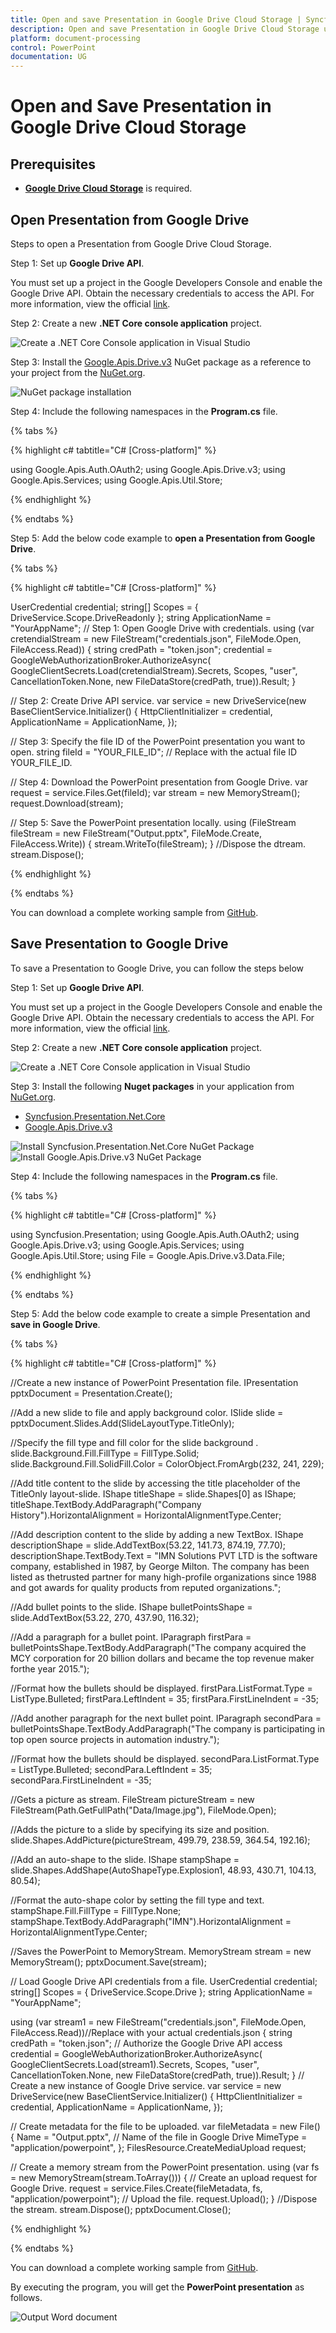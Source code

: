 ```yaml
---
title: Open and save Presentation in Google Drive Cloud Storage | Syncfusion
description: Open and save Presentation in Google Drive Cloud Storage using .NET Core PowerPoint library (Presentation) without Microsoft PowerPoint or interop dependencies.
platform: document-processing
control: PowerPoint
documentation: UG
---
```


# Open and Save Presentation in Google Drive Cloud Storage

## Prerequisites  

* **[Google Drive Cloud Storage](https://www.google.com/intl/en_in/drive/)** is required.

## Open Presentation from Google Drive

Steps to open a Presentation from Google Drive Cloud Storage.

Step 1: Set up **Google Drive API**.

You must set up a project in the Google Developers Console and enable the Google Drive API. Obtain the necessary credentials to access the API. For more information, view the official [link](https://developers.google.com/drive/api/guides/enable-sdk).


Step 2: Create a new **.NET Core console application** project.

![Create a .NET Core Console application in Visual Studio](Cloud-Storage/Google-Drive/Console-Template-Net-Core.png)

Step 3: Install the [Google.Apis.Drive.v3](https://www.nuget.org/packages/Google.Apis.Drive.v3) NuGet package as a reference to your project from the [NuGet.org](https://www.nuget.org/).

![NuGet package installation](Cloud-Storage/Google-Drive/Google.Apis.Drive.V3-nuget.png)


Step 4: Include the following namespaces in the **Program.cs** file.

{% tabs %}

{% highlight c# tabtitle="C# [Cross-platform]" %}

using Google.Apis.Auth.OAuth2;
using Google.Apis.Drive.v3;
using Google.Apis.Services;
using Google.Apis.Util.Store;

{% endhighlight %}

{% endtabs %}


Step 5: Add the below code example to **open a Presentation from Google Drive**.

{% tabs %}

{% highlight c# tabtitle="C# [Cross-platform]" %}

UserCredential credential;
string[] Scopes = { DriveService.Scope.DriveReadonly };
string ApplicationName = "YourAppName";
// Step 1: Open Google Drive with credentials.
using (var cretendialStream = new FileStream("credentials.json", FileMode.Open, FileAccess.Read))
{
    string credPath = "token.json";
    credential = GoogleWebAuthorizationBroker.AuthorizeAsync(
        GoogleClientSecrets.Load(cretendialStream).Secrets,
        Scopes,
        "user",
        CancellationToken.None,
        new FileDataStore(credPath, true)).Result;
}

// Step 2: Create Drive API service.
var service = new DriveService(new BaseClientService.Initializer()
{
    HttpClientInitializer = credential,
    ApplicationName = ApplicationName,
});

// Step 3: Specify the file ID of the PowerPoint presentation you want to open.
string fileId = "YOUR_FILE_ID"; // Replace with the actual file ID YOUR_FILE_ID.

// Step 4: Download the PowerPoint presentation from Google Drive.
var request = service.Files.Get(fileId);
var stream = new MemoryStream();
request.Download(stream);

// Step 5: Save the PowerPoint presentation locally.
using (FileStream fileStream = new FileStream("Output.pptx", FileMode.Create, FileAccess.Write))
{
    stream.WriteTo(fileStream);
}
//Dispose the dtream.
stream.Dispose();
   
{% endhighlight %}

{% endtabs %}

You can download a complete working sample from [GitHub](https://github.com/SyncfusionExamples/PowerPoint-Examples/tree/master/Read-and-save-PowerPoint-presentation/Open-and-save-PowerPoint/Google-Drive/Open-PowerPoint-document).

## Save Presentation to Google Drive

To save a Presentation to Google Drive, you can follow the steps below

Step 1: Set up **Google Drive API**.

You must set up a project in the Google Developers Console and enable the Google Drive API. Obtain the necessary credentials to access the API. For more information, view the official [link](https://developers.google.com/drive/api/guides/enable-sdk).

Step 2: Create a new **.NET Core console application** project.

![Create a .NET Core Console application in Visual Studio](Cloud-Storage/Google-Drive/Console-Template-Net-Core.png)

Step 3: Install the following **Nuget packages** in your application from [NuGet.org](https://www.nuget.org/).

* [Syncfusion.Presentation.Net.Core](https://www.nuget.org/packages/Syncfusion.Presentation.Net.Core)
* [Google.Apis.Drive.v3](https://www.nuget.org/packages/Google.Apis.Drive.v3)

![Install Syncfusion.Presentation.Net.Core NuGet Package](Cloud-Storage/Google-Drive/Presentation-NuGet-package-for-ASPNET-Core.png)
![Install Google.Apis.Drive.v3 NuGet Package](Cloud-Storage/Google-Drive/Google.Apis.Drive.V3-nuget.png)


Step 4: Include the following namespaces in the **Program.cs** file.

{% tabs %}

{% highlight c# tabtitle="C# [Cross-platform]" %}

using Syncfusion.Presentation;
using Google.Apis.Auth.OAuth2;
using Google.Apis.Drive.v3;
using Google.Apis.Services;
using Google.Apis.Util.Store;
using File = Google.Apis.Drive.v3.Data.File;

{% endhighlight %}

{% endtabs %}


Step 5: Add the below code example to create a simple Presentation and **save in Google Drive**.

{% tabs %}

{% highlight c# tabtitle="C# [Cross-platform]" %}

//Create a new instance of PowerPoint Presentation file.
IPresentation pptxDocument = Presentation.Create();

//Add a new slide to file and apply background color.
ISlide slide = pptxDocument.Slides.Add(SlideLayoutType.TitleOnly);

//Specify the fill type and fill color for the slide background .
slide.Background.Fill.FillType = FillType.Solid;
slide.Background.Fill.SolidFill.Color = ColorObject.FromArgb(232, 241, 229);

//Add title content to the slide by accessing the title placeholder of the TitleOnly layout-slide.
IShape titleShape = slide.Shapes[0] as IShape;
titleShape.TextBody.AddParagraph("Company History").HorizontalAlignment = HorizontalAlignmentType.Center;

//Add description content to the slide by adding a new TextBox.
IShape descriptionShape = slide.AddTextBox(53.22, 141.73, 874.19, 77.70);
descriptionShape.TextBody.Text = "IMN Solutions PVT LTD is the software company, established in 1987, by George Milton. The company has been listed as thetrusted     partner for many high-profile organizations since 1988 and got awards for quality products from reputed organizations.";

//Add bullet points to the slide.
IShape bulletPointsShape = slide.AddTextBox(53.22, 270, 437.90, 116.32);

//Add a paragraph for a bullet point.
IParagraph firstPara = bulletPointsShape.TextBody.AddParagraph("The company acquired the MCY corporation for 20 billion dollars and became the top revenue maker forthe     year 2015.");

//Format how the bullets should be displayed.
firstPara.ListFormat.Type = ListType.Bulleted;
firstPara.LeftIndent = 35;
firstPara.FirstLineIndent = -35;

//Add another paragraph for the next bullet point.
IParagraph secondPara = bulletPointsShape.TextBody.AddParagraph("The company is participating in top open source projects in automation industry.");

//Format how the bullets should be displayed.
secondPara.ListFormat.Type = ListType.Bulleted;
secondPara.LeftIndent = 35;
secondPara.FirstLineIndent = -35;

//Gets a picture as stream.
FileStream pictureStream = new FileStream(Path.GetFullPath("Data/Image.jpg"), FileMode.Open);

//Adds the picture to a slide by specifying its size and position.
slide.Shapes.AddPicture(pictureStream, 499.79, 238.59, 364.54, 192.16);

//Add an auto-shape to the slide.
IShape stampShape = slide.Shapes.AddShape(AutoShapeType.Explosion1, 48.93, 430.71, 104.13, 80.54);

//Format the auto-shape color by setting the fill type and text.
stampShape.Fill.FillType = FillType.None;
stampShape.TextBody.AddParagraph("IMN").HorizontalAlignment = HorizontalAlignmentType.Center;

//Saves the PowerPoint to MemoryStream.
MemoryStream stream = new MemoryStream();
pptxDocument.Save(stream);

// Load Google Drive API credentials from a file.
UserCredential credential;
string[] Scopes = { DriveService.Scope.Drive };
string ApplicationName = "YourAppName";

using (var stream1 = new FileStream("credentials.json", FileMode.Open, FileAccess.Read))//Replace with your actual credentials.json
{
    string credPath = "token.json";
    // Authorize the Google Drive API access
    credential = GoogleWebAuthorizationBroker.AuthorizeAsync(
        GoogleClientSecrets.Load(stream1).Secrets,
        Scopes,
        "user",
        CancellationToken.None,
        new FileDataStore(credPath, true)).Result;
}
// Create a new instance of Google Drive service.
var service = new DriveService(new BaseClientService.Initializer()
{
    HttpClientInitializer = credential,
    ApplicationName = ApplicationName,
});


// Create metadata for the file to be uploaded.
var fileMetadata = new File()
{
    Name = "Output.pptx", // Name of the file in Google Drive
    MimeType = "application/powerpoint",
};
FilesResource.CreateMediaUpload request;

// Create a memory stream from the PowerPoint presentation.
using (var fs = new MemoryStream(stream.ToArray()))
{
    // Create an upload request for Google Drive.
    request = service.Files.Create(fileMetadata, fs, "application/powerpoint");
    // Upload the file.
    request.Upload();
}
//Dispose the stream.
stream.Dispose();
pptxDocument.Close();

{% endhighlight %}

{% endtabs %}

You can download a complete working sample from [GitHub](https://github.com/SyncfusionExamples/PowerPoint-Examples/tree/master/Read-and-save-PowerPoint-presentation/Open-and-save-PowerPoint/Google-Drive/Save-PowerPoint-document).

By executing the program, you will get the **PowerPoint presentation** as follows.

![Output Word document](Cloud-Storage/Google-Drive/Output-Presentation-for-create-document.png)